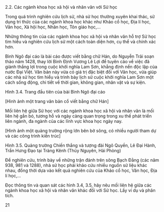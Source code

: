 2.2. Các ngành khoa học xã hội và nhân văn với Sử học

Trong quá trình nghiên cứu lịch sử, nhà sử học thường xuyên khai thác, sử dụng tri thức của các ngành khoa học khác như Khảo cổ học, Địa lí học, Văn học, Xã hội học, Nhân học, Tôn giáo học,...

Những thông tin của các ngành khoa học xã hội và nhân văn hỗ trợ Sử học tìm hiểu và nghiên cứu lịch sử một cách toàn diện hơn, cụ thể và chính xác hơn.

Bình Ngô đại cáo là bài cáo được viết bằng chữ Hán, do Nguyễn Trãi soạn thảo năm 1428, thay lời Bình Định Vương Lê Lợi để tuyên cáo về việc đã giành thắng lợi trong cuộc khởi nghĩa Lam Sơn, khẳng định nền độc lập của nước Đại Việt. Văn bản này vừa có giá trị đặc biệt đối với Văn học, vừa giúp các nhà sử học tìm hiểu và trình bày lịch sử cuộc khởi nghĩa Lam Sơn một cách sống động, chi tiết về thời gian, không gian, nhân vật và sự kiện.

Hình 3.4. Trang đầu tiên của bài Bình Ngô đại cáo

[Hình ảnh một trang văn bản cổ viết bằng chữ Hán]

Mối liên hệ giữa Sử học với các ngành khoa học xã hội và nhân văn là mối liên hệ gắn bó, tương hỗ và ngày càng quan trọng trong xu thế phát triển liên ngành, đa ngành của các lĩnh vực khoa học ngày nay.

[Hình ảnh một quảng trường rộng lớn bên bờ sông, có nhiều người tham dự và các công trình kiến trúc]

Hình 3.5. Quảng trường Chiến thắng và tượng đài Ngô Quyền, Lê Đại Hành, Trần Hưng Đạo tại Tràng Kênh (Thủy Nguyên, Hải Phòng)

Để nghiên cứu, trình bày về những trận đánh trên sông Bạch Đằng (các năm 938, 981 và 1288), nhà sử học phải khảo cứu nhiều nguồn sử liệu khác nhau, đồng thời dựa vào kết quả nghiên cứu của Khảo cổ học, Văn học, Địa lí học,...

Đọc thông tin và quan sát các hình 3.4, 3.5, hãy nêu mối liên hệ giữa các ngành khoa học xã hội và nhân văn khác đối với Sử học. Lấy ví dụ và phân tích.

21